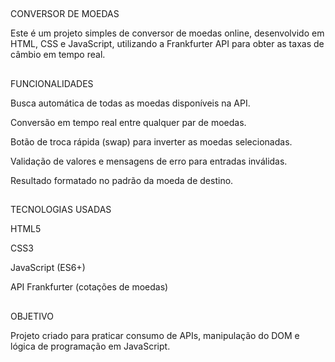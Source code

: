 ##
CONVERSOR DE MOEDAS

Este é um projeto simples de conversor de moedas online, desenvolvido em HTML, CSS e JavaScript, utilizando a Frankfurter API
para obter as taxas de câmbio em tempo real.

##
FUNCIONALIDADES

Busca automática de todas as moedas disponíveis na API.

Conversão em tempo real entre qualquer par de moedas.

Botão de troca rápida (swap) para inverter as moedas selecionadas.

Validação de valores e mensagens de erro para entradas inválidas.

Resultado formatado no padrão da moeda de destino.

##
TECNOLOGIAS USADAS

HTML5

CSS3

JavaScript (ES6+)

API Frankfurter (cotações de moedas)

##
OBJETIVO

Projeto criado para praticar consumo de APIs, manipulação do DOM e lógica de programação em JavaScript.
